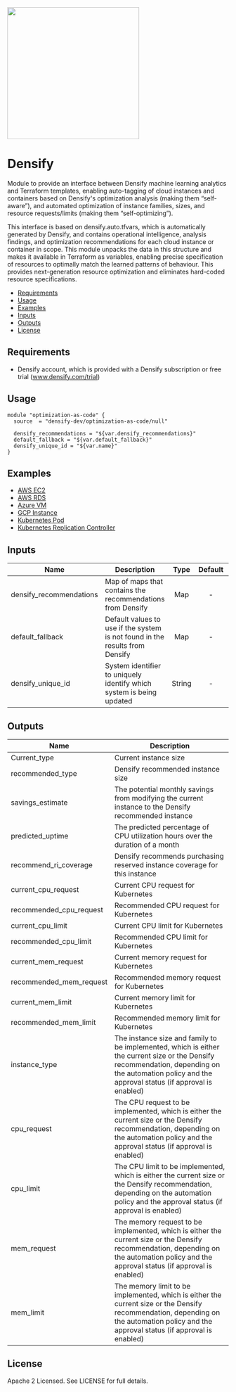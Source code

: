 <img src="https://www.densify.com/wp-content/uploads/densify.png" width="300">

# Densify
Module to provide an interface between Densify machine learning analytics and Terraform templates, enabling auto-tagging of cloud instances and containers based on Densify's optimization analysis (making them “self-aware”), and automated optimization of instance families, sizes, and resource requests/limits (making them “self-optimizing”).  

This interface is based on densify.auto.tfvars, which is automatically generated by Densify, and contains operational intelligence, analysis findings, and optimization recommendations for each cloud instance or container in scope. This module unpacks the data in this structure and makes it available in Terraform as variables, enabling precise specification of resources to optimally match the learned patterns of behaviour. This provides next-generation resource optimization and eliminates hard-coded resource specifications.

- [Requirements](#requirements)
- [Usage](#usage)
- [Examples](#examples)
- [Inputs](#inputs)
- [Outputs](#outputs)
- [License](#license)

## Requirements
- Densify account, which is provided with a Densify subscription or free trial (www.densify.com/trial)


## Usage

```hcl
module "optimization-as-code" {
  source  = "densify-dev/optimization-as-code/null"
  
  densify_recommendations = "${var.densify_recommendations}"
  default_fallback = "${var.default_fallback}"
  densify_unique_id = "${var.name}"
}
```
## Examples 
* [AWS EC2](https://github.com/densify-dev/terraform-null-optimization-as-code/tree/master/examples/aws-ec2)
* [AWS RDS](https://github.com/densify-dev/terraform-null-optimization-as-code/tree/master/examples/aws-rds)
* [Azure VM](https://github.com/densify-dev/terraform-null-optimization-as-code/tree/master/examples/azure-vm)
* [GCP Instance](https://github.com/densify-dev/terraform-null-optimization-as-code/tree/master/examples/gcp-instance)
* [Kubernetes Pod](https://github.com/densify-dev/terraform-null-optimization-as-code/tree/master/examples/k8s-pod)
* [Kubernetes Replication Controller](https://github.com/densify-dev/terraform-null-optimization-as-code/tree/master/examples/k8s-replication-controller)

## Inputs

| Name | Description | Type | Default | Required |
|------|-------------|:----:|:-----:|:-----:|
| densify_recommendations | Map of maps that contains the recommendations from Densify | Map | - | Yes |
| default_fallback | Default values to use if the system is not found in the results from Densify | Map | - | Yes |
| densify_unique_id | System identifier to uniquely identify which system is being updated | String | - | Yes |

## Outputs

| Name | Description |
|------|-------------|
| Current_type | Current instance size |
| recommended_type | Densify recommended instance size |
| savings_estimate | The potential monthly savings from modifying the current instance to the Densify recommended instance |
| predicted_uptime | The predicted percentage of CPU utilization hours over the duration of a month |
| recommend_ri_coverage | Densify recommends purchasing reserved instance coverage for this instance |
| current_cpu_request | Current CPU request for Kubernetes |
| recommended_cpu_request | Recommended CPU request for Kubernetes |
| current_cpu_limit | Current CPU limit for Kubernetes |
| recommended_cpu_limit | Recommended CPU limit for Kubernetes |
| current_mem_request | Current memory request for Kubernetes |
| recommended_mem_request | Recommended memory request for Kubernetes |
| current_mem_limit | Current memory limit for Kubernetes |
| recommended_mem_limit | Recommended memory limit for Kubernetes |
| instance_type | The instance size and family to be implemented, which is either the current size or the Densify recommendation, depending on the automation policy and the approval status (if approval is enabled) |
| cpu_request | The CPU request to be implemented, which is either the current size or the Densify recommendation, depending on the automation policy and the approval status (if approval is enabled) |
| cpu_limit | The CPU limit to be implemented, which is either the current size or the Densify recommendation, depending on the automation policy and the approval status (if approval is enabled) |
| mem_request | The memory request to be implemented, which is either the current size or the Densify recommendation, depending on the automation policy and the approval status (if approval is enabled) |
| mem_limit | The memory limit to be implemented, which is either the current size or the Densify recommendation, depending on the automation policy and the approval status (if approval is enabled) |

## License

Apache 2 Licensed. See LICENSE for full details.
